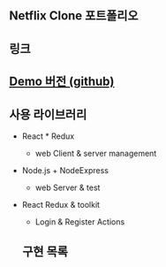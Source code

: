## Netflix Clone 포트폴리오

## 링크

## [Demo 버전 (github)](https://koras02.github.io/react-netflix-framework/)

## 사용 라이브러리

- React \* Redux

  - web Client & server management

- Node.js + NodeExpress

  - web Server & test

- React Redux & toolkit

  - Login & Register Actions

  ## 구현 목록
